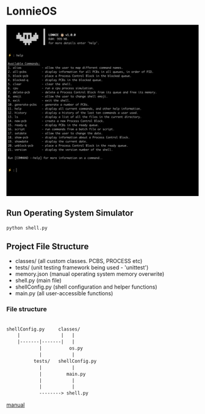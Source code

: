 # LonnieOS

![thumbnail](thumbnail.png)

## Run Operating System Simulator

```shell
python shell.py
```

## Project File Structure

- classes/       (all custom classes. PCBS, PROCESS etc)
- tests/         (unit testing framework being used - 'unittest')
- memory.json    (manual operating system memory overwrite)
- shell.py       (main file)
- shellConfig.py (shell configuration and helper functions)
- main.py        (all user-accessible functions)

### File structure 

```txt

shellConfig.py     classes/
    |               |   |
    |-------|-------|   |
            |          os.py
            |           |
          tests/   shellConfig.py
            |           |
            |         main.py
            |           |
            |           |
            --------> shell.py
```


[manual](Lonnie%20Operating%20System%20Manual.pdf)
